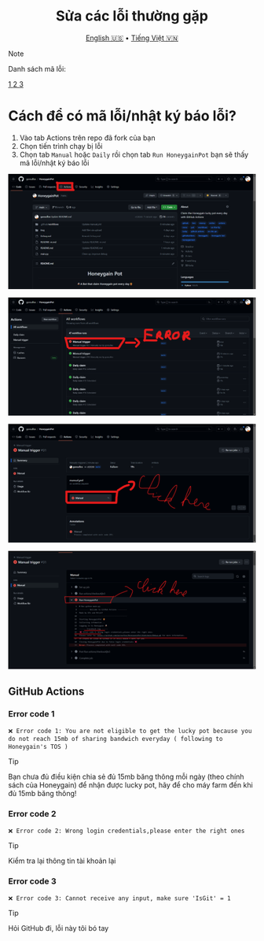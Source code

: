 <h1 align="center">Sửa các lỗi thường gặp</h1>
<p align="center">
  <a href="Debug.md">English 🇺🇸</a>
  •
  <a href="Debug-vn.md">Tiếng Việt 🇻🇳</a>
</p>

> [!NOTE]
> Danh sách mã lỗi:
> <p align="left">
> <a href="#error-code-1">1 </a>
> <a href="#error-code-2">2 </a>
> <a href="#error-code-2">3 </a>
> </p>
# Cách để có mã lỗi/nhật ký báo lỗi?
1. Vào tab Actions trên repo đã fork của bạn
2. Chọn tiến trình chạy bị lỗi
3. Chọn tab `Manual` hoặc `Daily` rồi chọn tab `Run HoneygainPot` bạn sẽ thấy mã lỗi/nhật ký báo lỗi

<p align="left">
  <img src="/Img/step-1.png">
</p>
<p align="center">
  <img src="/Img/step-2.png">
</p>
<p align="center">
  <img src="/Img/step-3.png">
</p>
<p align="left">
  <img src="/Img/step-4.png">
</p>
  
## GitHub Actions

### Error code 1

```
❌ Error code 1: You are not eligible to get the lucky pot because you do not reach 15mb of sharing bandwich everyday ( following to Honeygain's TOS )

```

> [!TIP]
> Bạn chưa đủ điều kiện chia sẻ đủ 15mb băng thông mỗi ngày (theo chính sách của Honeygain) để nhận được lucky pot, hãy để cho máy farm đến khi đủ 15mb băng thông!


### Error code 2

```
❌ Error code 2: Wrong login credentials,please enter the right ones

```

> [!TIP]
> Kiểm tra lại thông tin tài khoản lại


### Error code 3

```
❌ Error code 3: Cannot receive any input, make sure 'IsGit' = 1
```

> [!TIP]
> Hỏi GitHub đi, lỗi này tôi bó tay
